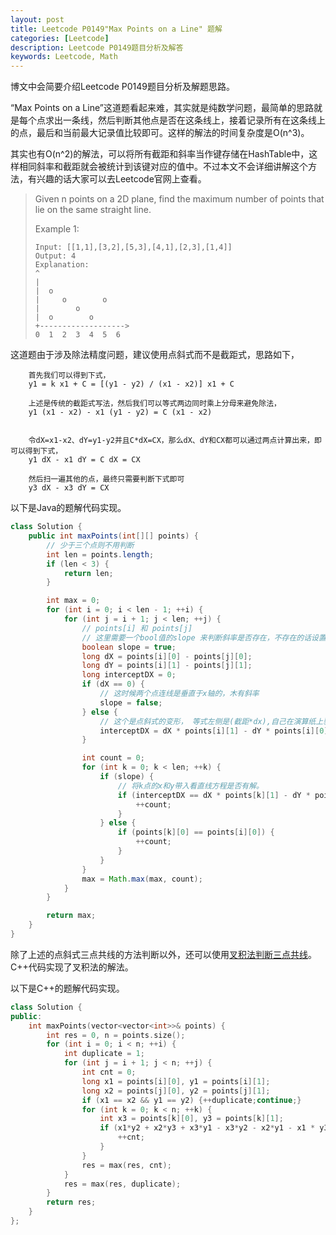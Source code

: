 ```yaml
---
layout: post
title: Leetcode P0149"Max Points on a Line" 题解
categories: [Leetcode]
description: Leetcode P0149题目分析及解答
keywords: Leetcode, Math
---
```


博文中会简要介绍Leetcode P0149题目分析及解题思路。

“Max Points on a Line”这道题看起来难，其实就是纯数学问题，最简单的思路就是每个点求出一条线，然后判断其他点是否在这条线上，接着记录所有在这条线上的点，最后和当前最大记录值比较即可。这样的解法的时间复杂度是O(n^3)。

其实也有O(n^2)的解法，可以将所有截距和斜率当作键存储在HashTable中，这样相同斜率和截距就会被统计到该键对应的值中。不过本文不会详细讲解这个方法，有兴趣的话大家可以去Leetcode官网上查看。

> Given n points on a 2D plane, find the maximum number of points that lie on the same straight line.
> 
> Example 1:
> ```
> Input: [[1,1],[3,2],[5,3],[4,1],[2,3],[1,4]]
> Output: 4
> Explanation:
> ^
> |
> |  o
> |     o        o
> |        o
> |  o        o
> +------------------->
> 0  1  2  3  4  5  6
> ```

这道题由于涉及除法精度问题，建议使用点斜式而不是截距式，思路如下，
```
    首先我们可以得到下式，
    y1 = k x1 + C = [(y1 - y2) / (x1 - x2)] x1 + C
    
    上述是传统的截距式写法，然后我们可以等式两边同时乘上分母来避免除法，
    y1 (x1 - x2) - x1 (y1 - y2) = C (x1 - x2)

    
    令dX=x1-x2、dY=y1-y2并且C*dX=CX，那么dX、dY和CX都可以通过两点计算出来，即可以得到下式，
    y1 dX - x1 dY = C dX = CX

    然后扫一遍其他的点，最终只需要判断下式即可
    y3 dX - x3 dY = CX
```

以下是Java的题解代码实现。
```java
class Solution {
    public int maxPoints(int[][] points) {
        // 少于三个点则不用判断
        int len = points.length;
        if (len < 3) {
            return len;
        }

        int max = 0;
        for (int i = 0; i < len - 1; ++i) {
            for (int j = i + 1; j < len; ++j) {
                // points[i] 和 points[j]
                // 这里需要一个bool值的slope 来判断斜率是否存在，不存在的话设置为false,后续单独处理
                boolean slope = true;
                long dX = points[i][0] - points[j][0];
                long dY = points[i][1] - points[j][1];
                long interceptDX = 0;
                if (dX == 0) {
                    // 这时候两个点连线是垂直于x轴的，木有斜率
                    slope = false;
                } else {
                    // 这个是点斜式的变形， 等式左侧是(截距*dx),自己在演算纸上验算一下吧,就不详细说了
                    interceptDX = dX * points[i][1] - dY * points[i][0];
                }

                int count = 0;
                for (int k = 0; k < len; ++k) {
                    if (slope) {
                        // 将k点的x和y带入看直线方程是否有解。
                        if (interceptDX == dX * points[k][1] - dY * points[k][0]) {
                            ++count;
                        }
                    } else {
                        if (points[k][0] == points[i][0]) {
                            ++count;
                        }
                    }
                }
                max = Math.max(max, count);
            }
        }

        return max;
    }
}
```
除了上述的点斜式三点共线的方法判断以外，还可以使用[叉积法判断三点共线](https://yiminghe.iteye.com/blog/568666)。C++代码实现了叉积法的解法。

以下是C++的题解代码实现。
```cpp
class Solution {
public:
    int maxPoints(vector<vector<int>>& points) {
        int res = 0, n = points.size();
        for (int i = 0; i < n; ++i) {
            int duplicate = 1;
            for (int j = i + 1; j < n; ++j) {
                int cnt = 0;
                long x1 = points[i][0], y1 = points[i][1];
                long x2 = points[j][0], y2 = points[j][1];
                if (x1 == x2 && y1 == y2) {++duplicate;continue;}
                for (int k = 0; k < n; ++k) {
                    int x3 = points[k][0], y3 = points[k][1];
                    if (x1*y2 + x2*y3 + x3*y1 - x3*y2 - x2*y1 - x1 * y3 == 0) {
                        ++cnt;
                    }
                }
                res = max(res, cnt);
            }
            res = max(res, duplicate);
        }
        return res;
    }
};
```